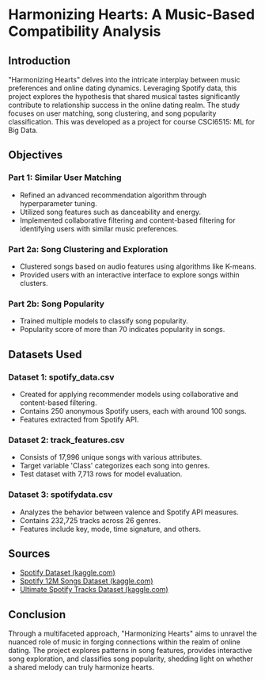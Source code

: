 # Harmonizing Hearts: A Music-Based Compatibility Analysis

## Introduction
"Harmonizing Hearts" delves into the intricate interplay between music preferences and online dating dynamics. Leveraging Spotify data, this project explores the hypothesis that shared musical tastes significantly contribute to relationship success in the online dating realm. The study focuses on user matching, song clustering, and song popularity classification. This was developed as a project for course CSCI6515: ML for Big Data.

## Objectives
### Part 1: Similar User Matching
- Refined an advanced recommendation algorithm through hyperparameter tuning.
- Utilized song features such as danceability and energy.
- Implemented collaborative filtering and content-based filtering for identifying users with similar music preferences.

### Part 2a: Song Clustering and Exploration
- Clustered songs based on audio features using algorithms like K-means.
- Provided users with an interactive interface to explore songs within clusters.

### Part 2b: Song Popularity
- Trained multiple models to classify song popularity.
- Popularity score of more than 70 indicates popularity in songs.

## Datasets Used
### Dataset 1: spotify_data.csv
- Created for applying recommender models using collaborative and content-based filtering.
- Contains 250 anonymous Spotify users, each with around 100 songs.
- Features extracted from Spotify API.

### Dataset 2: track_features.csv
- Consists of 17,996 unique songs with various attributes.
- Target variable 'Class' categorizes each song into genres.
- Test dataset with 7,713 rows for model evaluation.

### Dataset 3: spotifydata.csv
- Analyzes the behavior between valence and Spotify API measures.
- Contains 232,725 tracks across 26 genres.
- Features include key, mode, time signature, and others.

## Sources
- [Spotify Dataset (kaggle.com)](https://www.kaggle.com/datasets/andrewmvd/spotify-playlists?select=spotify_dataset.csv)
- [Spotify 12M Songs Dataset (kaggle.com)](https://www.kaggle.com/datasets/rodolfofigueroa/spotify-12m-songs)
- [Ultimate Spotify Tracks Dataset (kaggle.com)](https://www.kaggle.com/datasets/zaheenhamidani/ultimate-spotify-tracks-db)

## Conclusion
Through a multifaceted approach, "Harmonizing Hearts" aims to unravel the nuanced role of music in forging connections within the realm of online dating. The project explores patterns in song features, provides interactive song exploration, and classifies song popularity, shedding light on whether a shared melody can truly harmonize hearts.
